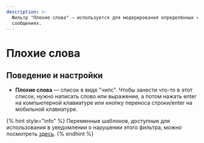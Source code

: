 ```yaml
---
description: >-
  Фильтр "Плохие слова" — используется для модерирования определённых слов в
  сообщениях.
---
```


# Плохие слова

## Поведение и настройки

* **Плохие слова** — список в виде "чипс". Чтобы занести что-то в этот список, нужно написать слово или выражение, а потом нажать enter на компьютерной клавиатуре или кнопку переноса строки/enter на мобильной клавиатуре.

{% hint style="info" %}
Переменные шаблонов, доступные для использования в уведомлении о нарушении этого фильтра, можно посмотреть [здесь](../template-engine/variables/#filtr-plokhie-slova).
{% endhint %}



